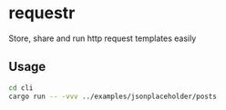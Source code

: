 # requestr
Store, share and run http request templates easily

## Usage

```bash
cd cli
cargo run -- -vvv ../examples/jsonplaceholder/posts
```